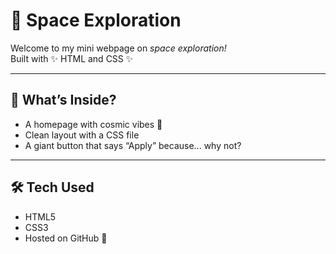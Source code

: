 # 🚀 Space Exploration

Welcome to my mini webpage on *space exploration!*  
Built with ✨ HTML and CSS ✨

---

## 🌌 What’s Inside?

- A homepage with cosmic vibes 🌠
- Clean layout with a CSS file
- A giant button that says “Apply” because... why not?

---

## 🛠 Tech Used

- HTML5
- CSS3
- Hosted on GitHub 🚀
